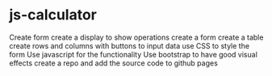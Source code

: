 # js-calculator
Create form
create a display to show operations
create a form
create a table
create rows and columns with buttons to input data
use CSS to style the form
Use javascript for the functionality
Use bootstrap to have good visual effects
create a repo and add the source code to github pages

